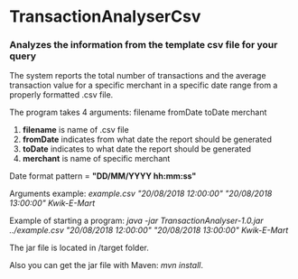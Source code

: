 # TransactionAnalyserCsv
### Analyzes the information from the template csv file for your query
The system reports the total number of transactions and the average transaction value for a specific merchant in a specific date range from a properly formatted .csv file.

The program takes 4 arguments:
filename fromDate toDate merchant
1) <b>filename</b> is name of .csv file
2) <b>fromDate</b> indicates from what date the report should be generated
3) <b>toDate</b> indicates to what date the report should be generated
4) <b>merchant</b> is name of specific merchant

Date format pattern = <b>"DD/MM/YYYY hh:mm:ss"</b>

Arguments example: <i>example.csv "20/08/2018 12:00:00" "20/08/2018 13:00:00" Kwik-E-Mart</i>

Example of starting a program: <i>java -jar TransactionAnalyser-1.0.jar ../example.csv "20/08/2018 12:00:00" "20/08/2018 13:00:00" Kwik-E-Mart</i>

The jar file is located in /target folder.

Also you can get the jar file with Maven: <i>mvn install</i>.
